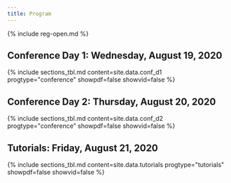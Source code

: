 ```yaml
---
title: Program
---
```

{% include reg-open.md %}

## Conference Day 1: Wednesday, August 19, 2020

{% include sections_tbl.md content=site.data.conf_d1 progtype="conference" showpdf=false showvid=false  %}

## Conference Day 2: Thursday, August 20, 2020

{% include sections_tbl.md content=site.data.conf_d2 progtype="conference" showpdf=false showvid=false %}

## Tutorials: Friday, August 21, 2020

{% include sections_tbl.md content=site.data.tutorials progtype="tutorials" showpdf=false showvid=false %}
